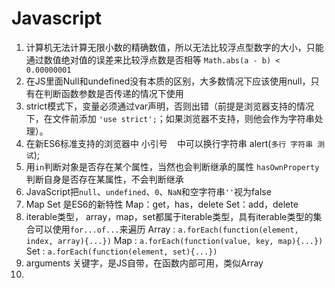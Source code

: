 Javascript
=======================================

1. 计算机无法计算无限小数的精确数值，所以无法比较浮点型数字的大小，只能通过数值绝对值的误差来比较浮点数是否相等
	`Math.abs(a - b) < 0.00000001`
2. 在JS里面Null和undefined没有本质的区别，大多数情况下应该使用null，只有在判断函数参数是否传递的情况下使用
3. strict模式下，变量必须通过var声明，否则出错（前提是浏览器支持的情况下，在文件前添加 `'use strict';`；如果浏览器不支持，则他会作为字符串处理）。
4. 在新ES6标准支持的浏览器中 小引号 ` ` 中可以换行字符串
	alert(`多行
	字符串
	测试`);
5. 用`in`判断对象是否存在某个属性，当然也会判断继承的属性
	`hasOwnProperty`判断自身是否存在某属性，不会判断继承
6. JavaScript把`null`、`undefined`、`0`、`NaN`和空字符串`''`视为false
7. Map Set 是ES6的新特性
	Map：get，has，delete
	Set：add，delete
8. iterable类型， array，map，set都属于iterable类型，具有iterable类型的集合可以使用`for...of...`来遍历
	Array :  `a.forEach(function(element, index, array){...})`
	Map   :  `a.forEach(function(value, key, map){...})`
	Set   :  `a.forEach(function(element, set){...})`
9. arguments 关键字，是JS自带，在函数内部可用，类似Array
10. 
